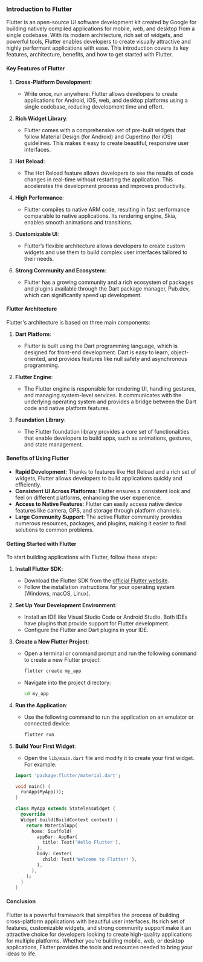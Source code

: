 ### Introduction to Flutter

Flutter is an open-source UI software development kit created by Google for building natively compiled applications for mobile, web, and desktop from a single codebase. With its modern architecture, rich set of widgets, and powerful tools, Flutter enables developers to create visually attractive and highly performant applications with ease. This introduction covers its key features, architecture, benefits, and how to get started with Flutter.

#### Key Features of Flutter

1. **Cross-Platform Development**: 
   - Write once, run anywhere: Flutter allows developers to create applications for Android, iOS, web, and desktop platforms using a single codebase, reducing development time and effort.

2. **Rich Widget Library**: 
   - Flutter comes with a comprehensive set of pre-built widgets that follow Material Design (for Android) and Cupertino (for iOS) guidelines. This makes it easy to create beautiful, responsive user interfaces.

3. **Hot Reload**: 
   - The Hot Reload feature allows developers to see the results of code changes in real-time without restarting the application. This accelerates the development process and improves productivity.

4. **High Performance**: 
   - Flutter compiles to native ARM code, resulting in fast performance comparable to native applications. Its rendering engine, Skia, enables smooth animations and transitions.

5. **Customizable UI**: 
   - Flutter’s flexible architecture allows developers to create custom widgets and use them to build complex user interfaces tailored to their needs.

6. **Strong Community and Ecosystem**: 
   - Flutter has a growing community and a rich ecosystem of packages and plugins available through the Dart package manager, Pub.dev, which can significantly speed up development.

#### Flutter Architecture

Flutter's architecture is based on three main components:

1. **Dart Platform**: 
   - Flutter is built using the Dart programming language, which is designed for front-end development. Dart is easy to learn, object-oriented, and provides features like null safety and asynchronous programming.

2. **Flutter Engine**: 
   - The Flutter engine is responsible for rendering UI, handling gestures, and managing system-level services. It communicates with the underlying operating system and provides a bridge between the Dart code and native platform features.

3. **Foundation Library**: 
   - The Flutter foundation library provides a core set of functionalities that enable developers to build apps, such as animations, gestures, and state management.

#### Benefits of Using Flutter

- **Rapid Development**: Thanks to features like Hot Reload and a rich set of widgets, Flutter allows developers to build applications quickly and efficiently.
- **Consistent UI Across Platforms**: Flutter ensures a consistent look and feel on different platforms, enhancing the user experience.
- **Access to Native Features**: Flutter can easily access native device features like camera, GPS, and storage through platform channels.
- **Large Community Support**: The active Flutter community provides numerous resources, packages, and plugins, making it easier to find solutions to common problems.

#### Getting Started with Flutter

To start building applications with Flutter, follow these steps:

1. **Install Flutter SDK**:
   - Download the Flutter SDK from the [official Flutter website](https://flutter.dev/docs/get-started/install).
   - Follow the installation instructions for your operating system (Windows, macOS, Linux).

2. **Set Up Your Development Environment**:
   - Install an IDE like Visual Studio Code or Android Studio. Both IDEs have plugins that provide support for Flutter development.
   - Configure the Flutter and Dart plugins in your IDE.

3. **Create a New Flutter Project**:
   - Open a terminal or command prompt and run the following command to create a new Flutter project:
     ```bash
     flutter create my_app
     ```
   - Navigate into the project directory:
     ```bash
     cd my_app
     ```

4. **Run the Application**:
   - Use the following command to run the application on an emulator or connected device:
     ```bash
     flutter run
     ```

5. **Build Your First Widget**:
   - Open the `lib/main.dart` file and modify it to create your first widget. For example:
   ```dart
   import 'package:flutter/material.dart';

   void main() {
     runApp(MyApp());
   }

   class MyApp extends StatelessWidget {
     @override
     Widget build(BuildContext context) {
       return MaterialApp(
         home: Scaffold(
           appBar: AppBar(
             title: Text('Hello Flutter'),
           ),
           body: Center(
             child: Text('Welcome to Flutter!'),
           ),
         ),
       );
     }
   }
   ```

#### Conclusion

Flutter is a powerful framework that simplifies the process of building cross-platform applications with beautiful user interfaces. Its rich set of features, customizable widgets, and strong community support make it an attractive choice for developers looking to create high-quality applications for multiple platforms. Whether you're building mobile, web, or desktop applications, Flutter provides the tools and resources needed to bring your ideas to life.
